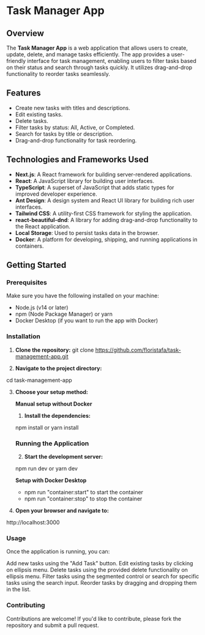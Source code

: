 # Task Manager App

## Overview
The **Task Manager App** is a web application that allows users to create, update, delete, and manage tasks efficiently. The app provides a user-friendly interface for task management, enabling users to filter tasks based on their status and search through tasks quickly. It utilizes drag-and-drop functionality to reorder tasks seamlessly.

## Features
- Create new tasks with titles and descriptions.
- Edit existing tasks.
- Delete tasks.
- Filter tasks by status: All, Active, or Completed.
- Search for tasks by title or description.
- Drag-and-drop functionality for task reordering.

## Technologies and Frameworks Used
- **Next.js**: A React framework for building server-rendered applications.
- **React**: A JavaScript library for building user interfaces.
- **TypeScript**: A superset of JavaScript that adds static types for improved developer experience.
- **Ant Design**: A design system and React UI library for building rich user interfaces.
- **Tailwind CSS**: A utility-first CSS framework for styling the application.
- **react-beautiful-dnd**: A library for adding drag-and-drop functionality to the React application.
- **Local Storage**: Used to persist tasks data in the browser.
- **Docker**: A platform for developing, shipping, and running applications in containers.

## Getting Started

### Prerequisites
Make sure you have the following installed on your machine:
- Node.js (v14 or later)
- npm (Node Package Manager) or yarn
- Docker Desktop (if you want to run the app with Docker)

### Installation

1. **Clone the repository:**
   git clone https://github.com/floristafa/task-management-app.git


2. **Navigate to the project directory:**

cd task-management-app

3. **Choose your setup method:**

   **Manual setup without Docker**

   1. **Install the dependencies:**

   npm install
   or
   yarn install

   ### Running the Application

   2. **Start the development server:**

   npm run dev
   or
   yarn dev

   **Setup with Docker Desktop**
   - npm run "container:start" to start the container
   - npm run "container:stop" to stop the container

4. **Open your browser and navigate to:**

http://localhost:3000

### Usage
Once the application is running, you can:

Add new tasks using the "Add Task" button.
Edit existing tasks by clicking on ellipsis menu.
Delete tasks using the provided delete functionality on ellipsis menu.
Filter tasks using the segmented control or search for specific tasks using the search input.
Reorder tasks by dragging and dropping them in the list.

### Contributing
Contributions are welcome! If you'd like to contribute, please fork the repository and submit a pull request.